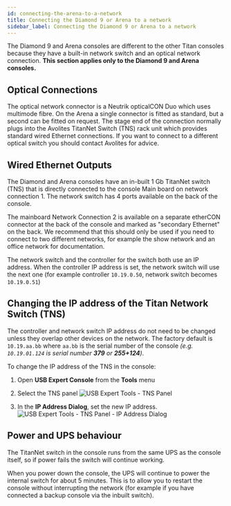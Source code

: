 ```yaml
---
id: connecting-the-arena-to-a-network 
title: Connecting the Diamond 9 or Arena to a network
sidebar_label: Connecting the Diamond 9 or Arena to a network
---
```


The Diamond 9 and Arena consoles are different to the other Titan consoles because they
have a built-in network switch and an optical network connection. 
**This section applies only to the Diamond 9 and 
Arena consoles.**

Optical Connections
-------------------

The optical network connector is a Neutrik opticalCON Duo which uses
multimode fibre. On the Arena a single connector is fitted as standard, but a second
can be fitted on request. The stage end of the connection normally plugs
into the Avolites TitanNet Switch (TNS) rack unit which provides
standard wired Ethernet connections. If you want to connect to a
different optical switch you should contact Avolites for advice.

Wired Ethernet Outputs
----------------------

The Diamond and Arena consoles have an in-built 1 Gb TitanNet switch (TNS) that is
directly connected to the console Main board on network connection 1.
The network switch has 4 ports available on the back of the console.

The mainboard Network Connection 2 is available on a separate etherCON
connector at the back of the console and marked as "secondary Ethernet"
on the back. We recommend that this should only be used if you need to
connect to two different networks, for example the show network and an
office network for documentation.

The network switch and the controller for the switch both use an IP
address. When the controller IP address is set, the network switch will
use the next one (for example controller `10.19.0.50`, network switch
becomes `10.19.0.51`)

Changing the IP address of the Titan Network Switch (TNS)
---------------------------------------------------

The controller and network switch IP address do not need to be changed
unless they overlap other devices on the network. The factory default is
`10.19.aa.bb` where `aa.bb` is the serial number of the console *(e.g. `10.19.01.124` is
serial number **379** or **255+124**)*.

To change the IP address of the TNS in the console:

1. Open **USB Expert Console** from the **Tools** menu

2. Select the TNS panel
![USB Expert Tools - TNS Panel](/docs/images/USB-Expert-Tools-TNS-Panel.png)

3. In the **IP Address Dialog**, set the new IP address.
![USB Expert Tools - TNS Panel - IP Address Dialog](/docs/images/USB-Expert-Tools-TNS-Panel-IP-Address-Dialog.png)

Power and UPS behaviour 
-----------------------

The TitanNet switch in the console runs from the same UPS as the console
itself, so if power fails the switch will continue working.

When you power down the console, the UPS will continue to power the
internal switch for about 5 minutes. This is to allow you to restart the
console without interrupting the network (for example if you have
connected a backup console via the inbuilt switch).


